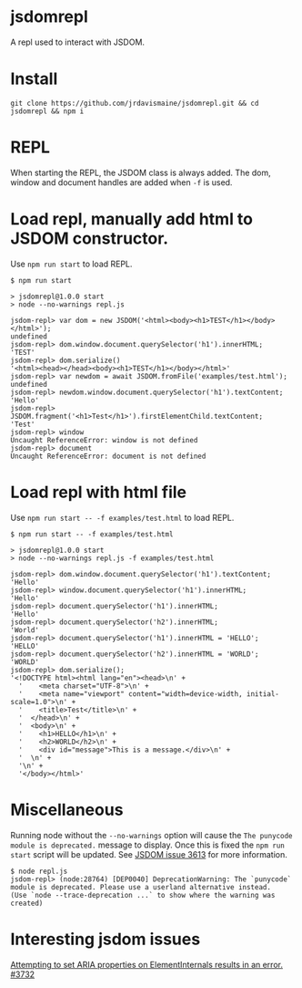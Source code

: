 # jsdomrepl

A repl used to interact with JSDOM.

# Install

```
git clone https://github.com/jrdavismaine/jsdomrepl.git && cd jsdomrepl && npm i
```

# REPL

When starting the REPL, the JSDOM class is always added. The dom, window and document handles are added when `-f` is used.

# Load repl, manually add html to JSDOM constructor.

Use `npm run start` to load REPL.

```
$ npm run start

> jsdomrepl@1.0.0 start
> node --no-warnings repl.js

jsdom-repl> var dom = new JSDOM('<html><body><h1>TEST</h1></body></html>');
undefined
jsdom-repl> dom.window.document.querySelector('h1').innerHTML;
'TEST'
jsdom-repl> dom.serialize()
'<html><head></head><body><h1>TEST</h1></body></html>'
jsdom-repl> var newdom = await JSDOM.fromFile('examples/test.html');
undefined
jsdom-repl> newdom.window.document.querySelector('h1').textContent;
'Hello'
jsdom-repl> JSDOM.fragment('<h1>Test</h1>').firstElementChild.textContent;
'Test'
jsdom-repl> window
Uncaught ReferenceError: window is not defined
jsdom-repl> document
Uncaught ReferenceError: document is not defined
```

# Load repl with html file

Use `npm run start -- -f examples/test.html` to load REPL.

```
$ npm run start -- -f examples/test.html

> jsdomrepl@1.0.0 start
> node --no-warnings repl.js -f examples/test.html

jsdom-repl> dom.window.document.querySelector('h1').textContent;
'Hello'
jsdom-repl> window.document.querySelector('h1').innerHTML;
'Hello'
jsdom-repl> document.querySelector('h1').innerHTML;
'Hello'
jsdom-repl> document.querySelector('h2').innerHTML;
'World'
jsdom-repl> document.querySelector('h1').innerHTML = 'HELLO';
'HELLO'
jsdom-repl> document.querySelector('h2').innerHTML = 'WORLD';
'WORLD'
jsdom-repl> dom.serialize();
'<!DOCTYPE html><html lang="en"><head>\n' +
  '    <meta charset="UTF-8">\n' +
  '    <meta name="viewport" content="width=device-width, initial-scale=1.0">\n' +
  '    <title>Test</title>\n' +
  '  </head>\n' +
  '  <body>\n' +
  '    <h1>HELLO</h1>\n' +
  '    <h2>WORLD</h2>\n' +
  '    <div id="message">This is a message.</div>\n' +
  '  \n' +
  '\n' +
  '</body></html>'
```

# Miscellaneous

Running node without the `--no-warnings` option will cause the `The punycode module is deprecated.` message to display. Once this is fixed the `npm run start` script will be updated. See [JSDOM issue 3613](https://github.com/jsdom/jsdom/issues/3613) for more information.

```
$ node repl.js
jsdom-repl> (node:28764) [DEP0040] DeprecationWarning: The `punycode` module is deprecated. Please use a userland alternative instead.
(Use `node --trace-deprecation ...` to show where the warning was created)
```

# Interesting jsdom issues

<a href="https://github.com/jsdom/jsdom/issues/3732" target="_blank">Attempting to set ARIA properties on ElementInternals results in an error. #3732</a><br>
